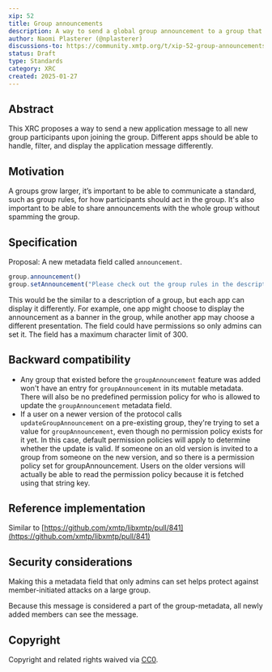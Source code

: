 ```yaml
---
xip: 52
title: Group announcements
description: A way to send a global group announcement to a group that can be displayed to all participants upon joining.
author: Naomi Plasterer (@nplasterer)
discussions-to: https://community.xmtp.org/t/xip-52-group-announcements/866
status: Draft
type: Standards
category: XRC
created: 2025-01-27
---
```


## Abstract

This XRC proposes a way to send a new application message to all new group participants upon joining the group. Different apps should be able to handle, filter, and display the application message differently.

## Motivation

A groups grow larger, it’s important to be able to communicate a standard, such as group rules, for how participants should act in the group. It's also important to be able to share announcements with the whole group without spamming the group.

## Specification

Proposal: A new metadata field called `announcement`.

```js
group.announcement()
group.setAnnouncement("Please check out the group rules in the description")
```

This would be the similar to a description of a group, but each app can display it differently. For example, one app might choose to display the announcement as a banner in the group, while another app may choose a different presentation. The field could have permissions so only admins can set it. The field has a maximum character limit of 300.

## Backward compatibility

- Any group that existed before the `groupAnnouncement` feature was added won't have an entry for `groupAnnouncement` in its mutable metadata. There will also be no predefined permission policy for who is allowed to update the `groupAnnouncement` metadata field.
- If a user on a newer version of the protocol calls `updateGroupAnnouncement` on a pre-existing group, they're trying to set a value for `groupAnnouncement`, even though no permission policy exists for it yet. In this case, default permission policies will apply to determine whether the update is valid.
If someone on an old version is invited to a group from someone on the new version, and so there is a permission policy set for groupAnnouncement.  Users on the older versions will actually be able to read the permission policy because it is fetched using that string key.

## Reference implementation

Similar to [https://github.com/xmtp/libxmtp/pull/841](https://github.com/xmtp/libxmtp/pull/841)

## Security considerations

Making this a metadata field that only admins can set helps protect against member-initiated attacks on a large group.

Because this message is considered a part of the group-metadata, all newly added members can see the message.

## Copyright

Copyright and related rights waived via [CC0](https://creativecommons.org/publicdomain/zero/1.0/).
